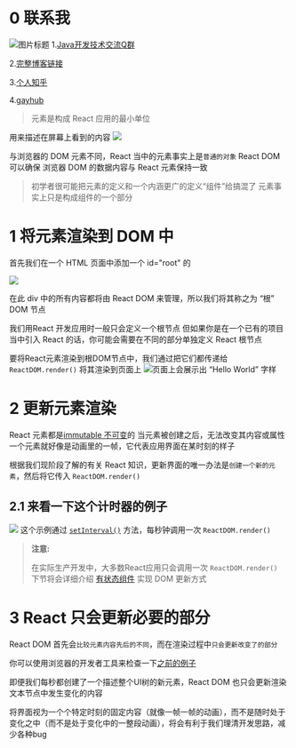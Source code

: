 # 0 联系我
![](http://upload-images.jianshu.io/upload_images/4685968-6a8b28d2fd95e8b7?imageMogr2/auto-orient/strip%7CimageView2/2/w/1240 "图片标题") 
1.[Java开发技术交流Q群](https://jq.qq.com/?_wv=1027&k=5UB4P1T)

2.[完整博客链接](https://blog.csdn.net/qq_33589510)

3.[个人知乎](http://www.zhihu.com/people/shi-shu-sheng-)

4.[gayhub](https://github.com/Wasabi1234)

>元素是构成 React 应用的最小单位

用来描述在屏幕上看到的内容
![](https://upload-images.jianshu.io/upload_images/4685968-b85591f790981011.png?imageMogr2/auto-orient/strip%7CimageView2/2/w/1240)

与浏览器的 DOM 元素不同，React 当中的元素事实上是`普通的对象`
React DOM 可以确保 浏览器 DOM 的数据内容与 React 元素保持一致

>初学者很可能把元素的定义和一个内涵更广的定义“组件”给搞混了
元素事实上只是构成组件的一个部分

# 1 将元素渲染到 DOM 中
首先我们在一个 HTML 页面中添加一个 id="root" 的 <div>
![](https://upload-images.jianshu.io/upload_images/4685968-168df7d486cb0b36.png?imageMogr2/auto-orient/strip%7CimageView2/2/w/1240)

在此 div 中的所有内容都将由 React DOM 来管理，所以我们将其称之为 “根” DOM 节点

我们用React 开发应用时一般只会定义一个根节点
但如果你是在一个已有的项目当中引入 React 的话，你可能会需要在不同的部分单独定义 React 根节点

要将React元素渲染到根DOM节点中，我们通过把它们都传递给` ReactDOM.render()` 将其渲染到页面上
![页面上会展示出 “Hello World” 字样](https://upload-images.jianshu.io/upload_images/4685968-e2ac1580f2f98e47.png?imageMogr2/auto-orient/strip%7CimageView2/2/w/1240)
# 2 更新元素渲染
React 元素都是[immutable 不可变](https://en.wikipedia.org/wiki/Immutable_object)的
当元素被创建之后，无法改变其内容或属性
一个元素就好像是动画里的一帧，它代表应用界面在某时刻的样子

根据我们现阶段了解的有关 React 知识，更新界面的唯一办法是`创建一个新的元素`，然后将它传入 `ReactDOM.render()` 

## 2.1 来看一下这个计时器的例子
![](https://upload-images.jianshu.io/upload_images/4685968-375adc7fcbfbdad2.png?imageMogr2/auto-orient/strip%7CimageView2/2/w/1240)
这个示例通过 [`setInterval()`](https://developer.mozilla.org/en-US/docs/Web/API/WindowTimers/setInterval) 方法，每秒钟调用一次 `ReactDOM.render()`

> **注意:**
> 
> 在实际生产开发中，大多数React应用只会调用一次 `ReactDOM.render()` 
下节将会详细介绍 [有状态组件](https://react.docschina.org/docs/state-and-lifecycle.html) 实现 DOM 更新方式

# 3 React 只会更新必要的部分
React DOM 首先会`比较元素内容先后的不同`，而在渲染过程中`只会更新改变了的部分`

你可以使用浏览器的开发者工具来检查一下[之前的例子](http://codepen.io/gaearon/pen/gwoJZk?editors=0010)

即便我们每秒都创建了一个描述整个UI树的新元素，React DOM 也只会更新渲染文本节点中发生变化的内容

将界面视为一个个特定时刻的固定内容（就像一帧一帧的动画），而不是随时处于变化之中（而不是处于变化中的一整段动画），将会有利于我们理清开发思路，减少各种bug

